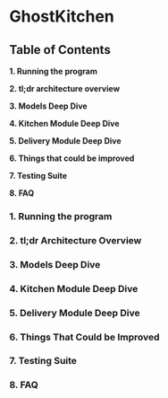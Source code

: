 # GhostKitchen

## Table of Contents

**1. Running the program**

**2. tl;dr architecture overview**

**3. Models Deep Dive**

**4. Kitchen Module Deep Dive**

**5. Delivery Module Deep Dive**

**6. Things that could be improved**

**7. Testing Suite**

**8. FAQ**


### 1. Running the program

### 2. tl;dr Architecture Overview

### 3. Models Deep Dive

### 4. Kitchen Module Deep Dive

### 5. Delivery Module Deep Dive

### 6. Things That Could be Improved

### 7. Testing Suite

### 8. FAQ
